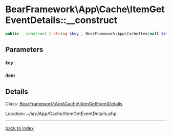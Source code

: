 # BearFramework\App\Cache\ItemGetEventDetails::__construct

```php
public __construct ( string $key , BearFramework\App\CacheItem|null $item )
```

## Parameters

##### key

##### item

## Details

Class: [BearFramework\App\Cache\ItemGetEventDetails](bearframework.app.cache.itemgeteventdetails.class.md)

Location: ~/src/App/Cache/ItemGetEventDetails.php

---

[back to index](index.md)

